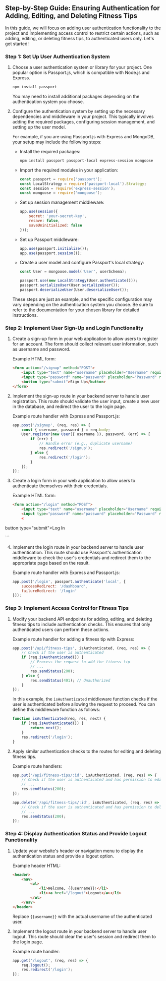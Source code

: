## Step-by-Step Guide: Ensuring Authentication for Adding, Editing, and Deleting Fitness Tips

In this guide, we will focus on adding user authentication functionality to the project and implementing access control to restrict certain actions, such as adding, editing, or deleting fitness tips, to authenticated users only. Let's get started!

### Step 1: Set Up User Authentication System

1. Choose a user authentication system or library for your project. One popular option is Passport.js, which is compatible with Node.js and Express.

   ```bash
   npm install passport
   ```

   You may need to install additional packages depending on the authentication system you choose.

2. Configure the authentication system by setting up the necessary dependencies and middleware in your project. This typically involves adding the required packages, configuring session management, and setting up the user model.

   For example, if you are using Passport.js with Express and MongoDB, your setup may include the following steps:

   - Install the required packages:

     ```bash
     npm install passport passport-local express-session mongoose
     ```

   - Import the required modules in your application:

     ```javascript
     const passport = require('passport');
     const LocalStrategy = require('passport-local').Strategy;
     const session = require('express-session');
     const mongoose = require('mongoose');
     ```

   - Set up session management middleware:

     ```javascript
     app.use(session({
         secret: 'your-secret-key',
         resave: false,
         saveUninitialized: false
     }));
     ```

   - Set up Passport middleware:

     ```javascript
     app.use(passport.initialize());
     app.use(passport.session());
     ```

   - Create a user model and configure Passport's local strategy:

     ```javascript
     const User = mongoose.model('User', userSchema);

     passport.use(new LocalStrategy(User.authenticate()));
     passport.serializeUser(User.serializeUser());
     passport.deserializeUser(User.deserializeUser());
     ```

   These steps are just an example, and the specific configuration may vary depending on the authentication system you choose. Be sure to refer to the documentation for your chosen library for detailed instructions.

### Step 2: Implement User Sign-Up and Login Functionality

1. Create a sign-up form in your web application to allow users to register for an account. The form should collect relevant user information, such as username and password.

   Example HTML form:

   ```html
   <form action="/signup" method="POST">
       <input type="text" name="username" placeholder="Username" required>
       <input type="password" name="password" placeholder="Password" required>
       <button type="submit">Sign Up</button>
   </form>
   ```

2. Implement the sign-up route in your backend server to handle user registration. This route should validate the user input, create a new user in the database, and redirect the user to the login page.

   Example route handler with Express and Passport.js:

   ```javascript
   app.post('/signup', (req, res) => {
       const { username, password } = req.body;
       User.register(new User({ username }), password, (err) => {
           if (err) {
               // Handle error (e.g., duplicate username)
               res.redirect('/signup');
           } else {
               res.redirect('/login');
           }
       });
   });
   ```

3. Create a login form in your web application to allow users to authenticate themselves with their credentials.

   Example HTML form:

   ```html
   <form action="/login" method="POST">
       <input type="text" name="username" placeholder="Username" required>
       <input type="password" name="password" placeholder="Password" required>
       <

button type="submit">Log In</button>
   </form>
   ```

4. Implement the login route in your backend server to handle user authentication. This route should use Passport's authentication middleware to check the user's credentials and redirect them to the appropriate page based on the result.

   Example route handler with Express and Passport.js:

   ```javascript
   app.post('/login', passport.authenticate('local', {
       successRedirect: '/dashboard',
       failureRedirect: '/login'
   }));
   ```

### Step 3: Implement Access Control for Fitness Tips

1. Modify your backend API endpoints for adding, editing, and deleting fitness tips to include authentication checks. This ensures that only authenticated users can perform these actions.

   Example route handler for adding a fitness tip with Express:

   ```javascript
   app.post('/api/fitness-tips', isAuthenticated, (req, res) => {
       // Check if the user is authenticated
       if (req.isAuthenticated()) {
           // Process the request to add the fitness tip
           // ...
           res.sendStatus(200);
       } else {
           res.sendStatus(401); // Unauthorized
       }
   });
   ```

   In this example, the `isAuthenticated` middleware function checks if the user is authenticated before allowing the request to proceed. You can define this middleware function as follows:

   ```javascript
   function isAuthenticated(req, res, next) {
       if (req.isAuthenticated()) {
           return next();
       }
       res.redirect('/login');
   }
   ```

2. Apply similar authentication checks to the routes for editing and deleting fitness tips.

   Example route handlers:

   ```javascript
   app.put('/api/fitness-tips/:id', isAuthenticated, (req, res) => {
       // Check if the user is authenticated and has permission to edit the fitness tip
       // ...
       res.sendStatus(200);
   });

   app.delete('/api/fitness-tips/:id', isAuthenticated, (req, res) => {
       // Check if the user is authenticated and has permission to delete the fitness tip
       // ...
       res.sendStatus(200);
   });
   ```

### Step 4: Display Authentication Status and Provide Logout Functionality

1. Update your website's header or navigation menu to display the authentication status and provide a logout option.

   Example header HTML:

   ```html
   <header>
       <nav>
           <ul>
               <li>Welcome, {{username}}!</li>
               <li><a href="/logout">Logout</a></li>
           </ul>
       </nav>
   </header>
   ```

   Replace `{{username}}` with the actual username of the authenticated user.

2. Implement the logout route in your backend server to handle user logout. This route should clear the user's session and redirect them to the login page.

   Example route handler:

   ```javascript
   app.get('/logout', (req, res) => {
       req.logout();
       res.redirect('/login');
   });
   ```

